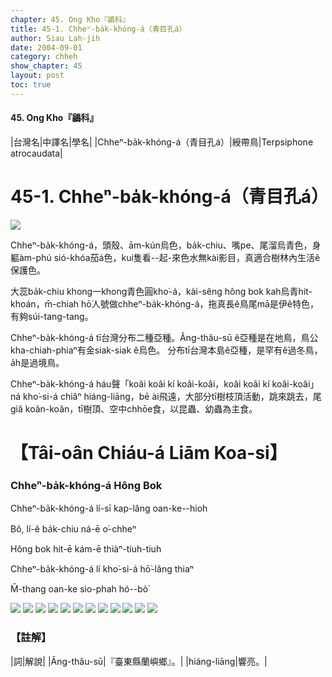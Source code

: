 ```yaml
---
chapter: 45. Ong Kho『鶲科』
title: 45-1. Chheⁿ-ba̍k-khóng-á（青目孔á）
author: Siau Lah-jih
date: 2004-09-01    
category: chheh
show_chapter: 45
layout: post
toc: true
---
```


#### 45. Ong Kho『鶲科』


|台灣名|中譯名|學名|
|Chheⁿ-ba̍k-khóng-á（青目孔á）|綬帶鳥|Terpsiphone atrocaudata|


# 45-1. Chheⁿ-ba̍k-khóng-á（青目孔á）

![](../too5/45/45-1-1.Chheⁿ-ba̍k-khóng-á.jpg)


Chheⁿ-ba̍k-khóng-á，頭殼、ām-kún烏色，ba̍k-chiu、嘴pe、尾溜烏青色，身軀àm-phú sió-khóa茄á色，kui隻看--起-來色水無kài影目，真適合樹林內生活ê保護色。

大蕊ba̍k-chiu khong一khong青色圓kho͘-á，kài-sêng hông bok kah烏青hit-khoán，m̄-chiah hō͘人號做chheⁿ-ba̍k-khóng-á，拖真長ê鳥尾mā是伊ê特色，有夠súi-tang-tang。

Chheⁿ-ba̍k-khóng-á tī台灣分布二種亞種。Âng-thâu-sū ê亞種是在地鳥，鳥公kha-chiah-phiaⁿ有金siak-siak ê烏色。
分布tī台灣本島ê亞種，是罕有ê過冬鳥，a̍h是過境鳥。

Chheⁿ-ba̍k-khóng-á háu聲「koâi koâi kí koâi-koâi，koâi koâi kí koâi-koâi」ná kho͘-si-á chiâⁿ hiáng-liāng，bē ài飛遠，大部分tī樹枝頂活動，跳來跳去，尾giâ koân-koân，tī樹頂、空中chhōe食，以昆蟲、幼蟲為主食。




# 【Tâi-oân Chiáu-á Liām Koa-si】

### **Chheⁿ-ba̍k-khóng-á Hông Bok**


Chheⁿ-ba̍k-khóng-á lí-sī kap-lâng oan-ke--hio͘h

Bô, lí-ê ba̍k-chiu ná-ē o͘-chheⁿ

Hông bok hit-ē kám-ē thiàⁿ-tiuh-tiuh

Chheⁿ-ba̍k-khóng-á lí kho͘-si-á hō͘-lâng thiaⁿ

M̄-thang oan-ke sio-phah hó--bò͘


![](../too5/45/45-1-12.Chheⁿ-ba̍k-khóng-á.jpg) 
![](../too5/45/45-1-13.Chheⁿ-ba̍k-khóng-á.jpg)
![](../too5/45/45-1-2.Chheⁿ-ba̍k-khóng-á.jpg)
![](../too5/45/45-1-6.Chheⁿ-ba̍k-khóng-á.jpg)
![](../too5/45/45-1-9.Chheⁿ-ba̍k-khóng-á.jpg)
![](../too5/45/45-1-11.Chheⁿ-ba̍k-khóng-á.jpg)
![](../too5/45/45-1-3.Chheⁿ-ba̍k-khóng-á.jpg)
![](../too5/45/45-1-4.Chheⁿ-ba̍k-khóng-á.jpg)
![](../too5/45/45-1-5.Chheⁿ-ba̍k-khóng-á.jpg)
![](../too5/45/45-1-7.Chheⁿ-ba̍k-khóng-á.jpg)
![](../too5/45/45-1-8.Chheⁿ-ba̍k-khóng-á.jpg)
![](../too5/45/45-1-10.Chheⁿ-ba̍k-khóng-á.jpg)




### 【註解】

|詞|解說|
|Âng-thâu-sū|『臺東縣蘭嶼鄉』。|
|hiáng-liāng|響亮。|





